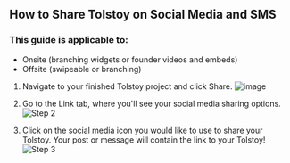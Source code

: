 ## How to Share Tolstoy on Social Media and SMS

### This guide is applicable to:
- Onsite (branching widgets or founder videos and embeds)
- Offsite (swipeable or branching)

1. Navigate to your finished Tolstoy project and click Share.
   ![image](https://github.com/user-attachments/assets/cd9b272c-3441-4f4a-b621-87296a027e53)

2. Go to the Link tab, where you'll see your social media sharing options.
   ![Step 2](https://downloads.intercomcdn.com/i/o/658360960/c1f99b87c2a9d21d77f5be1b/image.png)

3. Click on the social media icon you would like to use to share your Tolstoy. Your post or message will contain the link to your Tolstoy!
   ![Step 3](https://downloads.intercomcdn.com/i/o/433972188/a4b85d852be0ffa3e32e8fb5/image.png)

